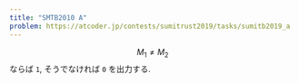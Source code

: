 ```yaml
---
title: "SMTB2010 A"
problem: https://atcoder.jp/contests/sumitrust2019/tasks/sumitb2019_a
---
```

$$ M_1 \neq M_2 $$ ならば `1`, そうでなければ `0` を出力する.
